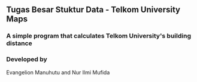 <h2>Tugas Besar Stuktur Data - Telkom University Maps</h2>
<h3>A simple program that calculates Telkom University's building distance</h3>

<h3>Developed by</h3>
<p>Evangelion Manuhutu and Nur Ilmi Mufida</p>